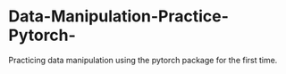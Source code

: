 # Data-Manipulation-Practice-Pytorch-
Practicing data manipulation using the pytorch package for the first time.
